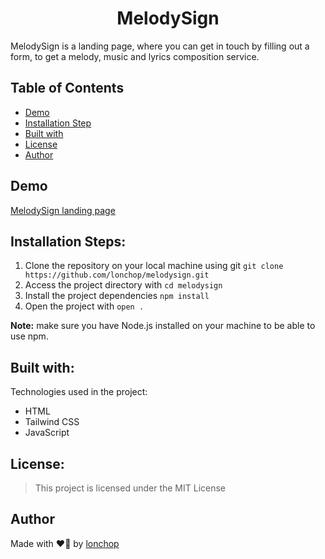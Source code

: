 <h1 align="center" id="title">MelodySign</h1>

MelodySign is a landing page, where you can get in touch by filling out a form, to get a melody, music and lyrics composition service.

## Table of Contents

- [Demo](#demo)
- [Installation Step](#installation-steps)
- [Built with](#built-with)
- [License](#license)
- [Author](#author)

## Demo

[MelodySign landing page](https://melodysign.vercel.app/)

## Installation Steps:

1. Clone the repository on your local machine using git  `git clone https://github.com/lonchop/melodysign.git`
2. Access the project directory with `cd melodysign`
3. Install the project dependencies `npm install`
4. Open the project with `open .`

**Note:** make sure you have Node.js installed on your machine to be able to use npm.

## Built with:

Technologies used in the project:

- HTML
- Tailwind CSS
- JavaScript

## License:

> This project is licensed under the MIT License

## Author

Made with ❤️‍🔥 by [lonchop](https://github.com/lonchop)

